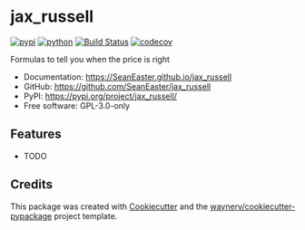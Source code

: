 # jax_russell


[![pypi](https://img.shields.io/pypi/v/jax_russell.svg)](https://pypi.org/project/jax_russell/)
[![python](https://img.shields.io/pypi/pyversions/jax_russell.svg)](https://pypi.org/project/jax_russell/)
[![Build Status](https://github.com/SeanEaster/jax_russell/actions/workflows/dev.yml/badge.svg)](https://github.com/SeanEaster/jax_russell/actions/workflows/dev.yml)
[![codecov](https://codecov.io/gh/SeanEaster/jax_russell/branch/main/graphs/badge.svg)](https://codecov.io/github/SeanEaster/jax_russell)



Formulas to tell you when the price is right


* Documentation: <https://SeanEaster.github.io/jax_russell>
* GitHub: <https://github.com/SeanEaster/jax_russell>
* PyPI: <https://pypi.org/project/jax_russell/>
* Free software: GPL-3.0-only


## Features

* TODO

## Credits

This package was created with [Cookiecutter](https://github.com/audreyr/cookiecutter) and the [waynerv/cookiecutter-pypackage](https://github.com/waynerv/cookiecutter-pypackage) project template.
